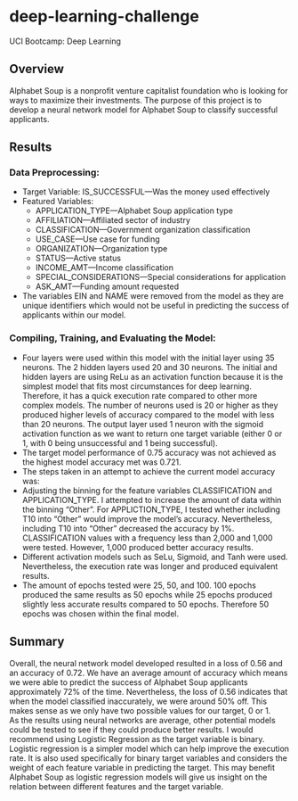 # deep-learning-challenge
UCI Bootcamp: Deep Learning

## Overview ##
Alphabet Soup is a nonprofit venture capitalist foundation who is looking for ways to maximize their investments. The purpose of this project is to develop a neural network model for Alphabet Soup to classify successful applicants. 

## Results ##
### Data Preprocessing: ###
- Target Variable: IS_SUCCESSFUL—Was the money used effectively
- Featured Variables: 
    - APPLICATION_TYPE—Alphabet Soup application type
    - AFFILIATION—Affiliated sector of industry
    - CLASSIFICATION—Government organization classification
    - USE_CASE—Use case for funding
    - ORGANIZATION—Organization type
    - STATUS—Active status
    - INCOME_AMT—Income classification
    - SPECIAL_CONSIDERATIONS—Special considerations for application
    - ASK_AMT—Funding amount requested
- The variables EIN and NAME were removed from the model as they are unique identifiers which would not be useful in predicting the success of applicants within our model.

### Compiling, Training, and Evaluating the Model: ###
- Four layers were used within this model with the initial layer using 35 neurons. The 2 hidden layers used 20 and 30 neurons. The initial and hidden layers are using ReLu as an activation function because it is the simplest model that fits most circumstances for deep learning. Therefore, it has a quick execution rate compared to other more complex models. The number of neurons used is 20 or higher as they produced higher levels of accuracy compared to the model with less than 20 neurons. The output layer used 1 neuron with the sigmoid activation function as we want to return one target variable (either 0 or 1, with 0 being unsuccessful and 1 being successful).
- The target model performance of 0.75 accuracy was not achieved as the highest model accuracy met was 0.721.
- The steps taken in an attempt to achieve the current model accuracy was:
- Adjusting the binning for the feature variables CLASSIFICATION and APPLICATION_TYPE. I attempted to increase the amount of data within the binning “Other”. For APPLICTION_TYPE, I tested whether including T10 into “Other” would improve the model’s accuracy. Nevertheless, including T10 into “Other” decreased the accuracy by 1%. CLASSIFICATION values with a frequency less than 2,000 and 1,000 were tested. However, 1,000 produced better accuracy results.
- Different activation models such as SeLu, Sigmoid, and Tanh were used. Nevertheless, the execution rate was longer and produced equivalent results.
- The amount of epochs tested were 25, 50, and 100. 100 epochs produced the same results as 50 epochs while 25 epochs produced slightly less accurate results compared to 50 epochs. Therefore 50 epochs was chosen within the final model.

## Summary ##
Overall, the neural network model developed resulted in a loss of 0.56 and an accuracy of 0.72. We have an average amount of accuracy which means we were able to predict the success of Alphabet Soup applicants approximately 72% of the time. Nevertheless, the loss of 0.56 indicates that when the model classified inaccurately, we were around 50% off. This makes sense as we only have two possible values for our target, 0 or 1.<br>
As the results using neural networks are average, other potential models could be tested to see if they could produce better results. I would recommend using Logistic Regression as the target variable is binary. Logistic regression is a simpler model which can help improve the execution rate. It is also used specifically for binary target variables and considers the weight of each feature variable in predicting the target. This may benefit Alphabet Soup as logistic regression models will give us insight on the relation between different features and the target variable.
